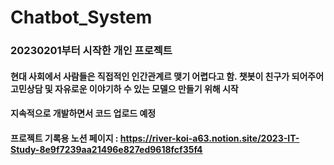 # Chatbot_System
### 20230201부터 시작한 개인 프로젝트
#### 현대 사회에서 사람들은 직접적인 인간관계르 맺기 어렵다고 함. 챗봇이 친구가 되어주어 고민상담 및 자유로운 이야기하 수 있는 모델으 만들기 위해 시작

#### 지속적으로 개발하면서 코드 업로드 예정
#### 프로젝트 기록용 노션 페이지 : https://river-koi-a63.notion.site/2023-IT-Study-8e9f7239aa21496e827ed9618fcf35f4
